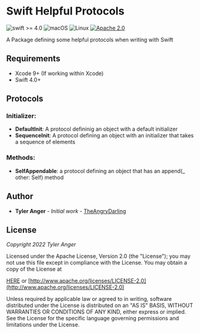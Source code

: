 # Swift Helpful Protocols

![swift >= 4.0](https://img.shields.io/badge/swift-%3E%3D4.0-brightgreen.svg)
![macOS](https://img.shields.io/badge/os-macOS-green.svg?style=flat)
![Linux](https://img.shields.io/badge/os-linux-green.svg?style=flat)
[![Apache 2.0](https://img.shields.io/badge/License-Apache%202.0-blue.svg?style=flat)](LICENSE.md)

A Package defining some helpful protocols when writing with Swift

## Requirements

* Xcode 9+ (If working within Xcode)
* Swift 4.0+

## Protocols

### Initializer:
* **DefaultInit**: A protocol defininig an object with a default initializer
* **SequenceInit**: A protocol defining an object with an initializer that takes a sequence of elements

### Methods:
* **SelfAppendable**: a protocol defining an object that has an append(_ other: Self) method

## Author

* **Tyler Anger** - *Initial work*  - [TheAngryDarling](https://github.com/TheAngryDarling)

## License

*Copyright 2022 Tyler Anger*

Licensed under the Apache License, Version 2.0 (the "License");
you may not use this file except in compliance with the License.
You may obtain a copy of the License at

[HERE](LICENSE.md) or [http://www.apache.org/licenses/LICENSE-2.0](http://www.apache.org/licenses/LICENSE-2.0)

Unless required by applicable law or agreed to in writing, software
distributed under the License is distributed on an "AS IS" BASIS,
WITHOUT WARRANTIES OR CONDITIONS OF ANY KIND, either express or implied.
See the License for the specific language governing permissions and
limitations under the License.

